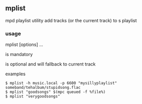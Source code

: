 ## mplist

mpd playlist utility
add tracks (or the current track) to s playlist

### usage

mplist [options] <playlist> <track> <track>  ...

<playlist> is mandatory
<track> is optional and will fallback to current track

examples

```
$ mplist -h music.local -p 6600 "mysillyplaylist" someband/tehalbum/stupidsong.flac
$ mplist "goodsongs" $(mpc queued -f %file%)
$ mplist "verygoodsongs"
```
